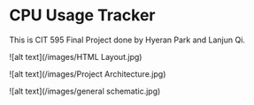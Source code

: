 # CPU Usage Tracker

This is CIT 595 Final Project done by Hyeran Park and Lanjun Qi.


![alt text](/images/HTML Layout.jpg)

![alt text](/images/Project Architecture.jpg)

![alt text](/images/general schematic.jpg)
